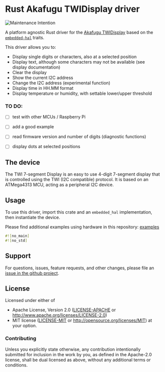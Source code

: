 # Rust Akafugu TWIDisplay driver

![Maintenance Intention](https://img.shields.io/badge/maintenance-actively--developed-brightgreen.svg)

A platform agnostic Rust driver for the [Akafugu TWIDisplay](https://www.akafugu.jp/posts/products/twidisplay/)
based on the [`embedded-hal`] traits.

[`embedded-hal`]: https://github.com/rust-embedded/embedded-hal

This driver allows you to:
- Display single digits or characters, also at a selected position
- Display text, although some characters may not be available (see display documentation)
- Clear the display
- Show the current I2C address
- Change the I2C address (experimental function)
- Display time in HH.MM format
- Display temperature or humidity, with settable lower/upper threshold

### TO DO:
- [ ] test with other MCUs / Raspberry Pi
- [ ] add a good example
- [ ] read firmware version and number of digits (diagnostic functions)
- [ ] display dots at selected positions
  

## The device

The TWI 7-segment Display is an easy to use 4-digit 7-segment display that is controlled using the TWI (I2C compatible) protocol.
It is based on an ATMega4313 MCU, acting as a peripheral I2C device. 


## Usage

To use this driver, import this crate and an `embedded_hal` implementation,
then instantiate the device.

Please find additional examples using hardware in this repository: [examples]

[examples]: https://github.com/nebelgrau77/akafugu_twidisplay-rs/tree/main/examples

```rust
#![no_main]
#![no_std]

```

## Support

For questions, issues, feature requests, and other changes, please file an
[issue in the github project](https://github.com/nebelgrau77/akafugu_twidisplay-rs/issues).

## License

Licensed under either of

 * Apache License, Version 2.0 ([LICENSE-APACHE](LICENSE-APACHE) or
   http://www.apache.org/licenses/LICENSE-2.0)
 * MIT license ([LICENSE-MIT](LICENSE-MIT) or
   http://opensource.org/licenses/MIT) at your option.

### Contributing

Unless you explicitly state otherwise, any contribution intentionally submitted
for inclusion in the work by you, as defined in the Apache-2.0 license, shall
be dual licensed as above, without any additional terms or conditions.

